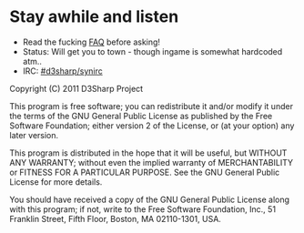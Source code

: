 # Stay awhile and listen

* Read the fucking [FAQ](/raistlinthewiz/d3sharp/wiki/FAQ) before asking!
* Status: Will get you to town - though ingame is somewhat hardcoded atm..
* IRC: [#d3sharp/synirc](chat.mibbit.com/?server=irc.synIRC.net&channel=%23d3sharp)

Copyright (C) 2011 D3Sharp Project

This program is free software; you can redistribute it and/or
modify it under the terms of the GNU General Public License
as published by the Free Software Foundation; either version 2
of the License, or (at your option) any later version.

This program is distributed in the hope that it will be useful,
but WITHOUT ANY WARRANTY; without even the implied warranty of
MERCHANTABILITY or FITNESS FOR A PARTICULAR PURPOSE.  See the
GNU General Public License for more details.

You should have received a copy of the GNU General Public License
along with this program; if not, write to the Free Software
Foundation, Inc., 51 Franklin Street, Fifth Floor, Boston, MA  02110-1301, USA.
